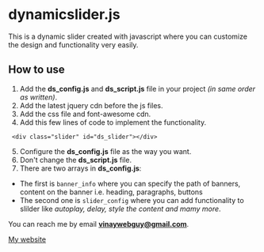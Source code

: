 # dynamicslider.js
This is a dynamic slider created with javascript where you can customize the design and functionality very easily.


## How to use
1. Add the **ds_config.js** and **ds_script.js** file in your project *(in same order as written)*.
2. Add the latest jquery cdn before the js files.
3. Add the css file and font-awesome cdn.
4. Add this few lines of code to implement the functionality.
  ``` 
   <div class="slider" id="ds_slider"></div>
```
5. Configure the **ds_config.js** file as the way you want.
6. Don't change the **ds_script.js** file.
7. There are two arrays in **ds_config.js**:
  - The first is `banner_info` where you can specify the path of banners, content on the banner i.e. heading, paragraphs, buttons
  - The second one is `slider_config` where you can add functionality to slilder like *autoplay, delay, style the content and mamy more*.

You can reach me by email **vinaywebguy@gmail.com**.

[My website](https://thewebsoul.com)
